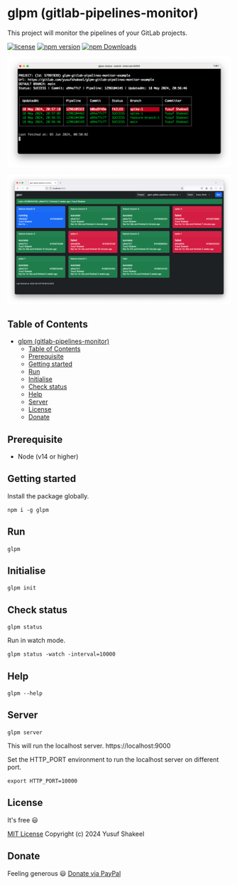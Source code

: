 # glpm (gitlab-pipelines-monitor)

This project will monitor the pipelines of your GitLab projects.

[![license](https://img.shields.io/badge/license-MIT-blue.svg)](https://github.com/yusufshakeel/glpm)
[![npm version](https://img.shields.io/badge/npm-0.3.1-blue.svg)](https://www.npmjs.com/package/glpm)
[![npm Downloads](https://img.shields.io/npm/dm/glpm.svg)](https://www.npmjs.com/package/glpm)

![Image](./assets/screenshot.png?v=1)

![Image](./assets/monitor.png?v=1)

## Table of Contents

- [glpm (gitlab-pipelines-monitor)](#glpm-gitlab-pipelines-monitor)
  - [Table of Contents](#table-of-contents)
  - [Prerequisite](#prerequisite)
  - [Getting started](#getting-started)
  - [Run](#run)
  - [Initialise](#initialise)
  - [Check status](#check-status)
  - [Help](#help)
  - [Server](#server)
  - [License](#license)
  - [Donate](#donate)

## Prerequisite

- Node (v14 or higher)

## Getting started

Install the package globally.

```shell
npm i -g glpm
```

## Run

```shell
glpm
```

## Initialise

```shell
glpm init
```

## Check status

```shell
glpm status
```

Run in watch mode.

```shell
glpm status -watch -interval=10000
```

## Help

```shell
glpm --help
```

## Server

```shell
glpm server
```

This will run the localhost server. https://localhost:9000

Set the HTTP_PORT environment to run the localhost server on different port.

```shell
export HTTP_PORT=10000
```

## License

It's free :smiley:

[MIT License](https://github.com/yusufshakeel/glpm/blob/main/LICENSE) Copyright (c) 2024 Yusuf Shakeel

## Donate

Feeling generous :smiley: [Donate via PayPal](https://www.paypal.me/yusufshakeel)
